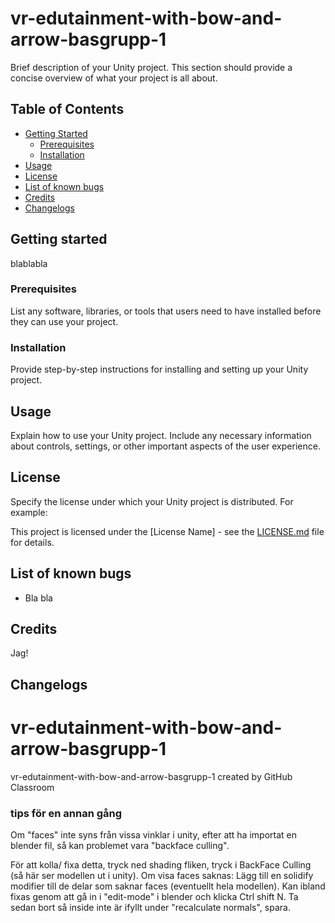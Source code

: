 # vr-edutainment-with-bow-and-arrow-basgrupp-1

Brief description of your Unity project. This section should provide a concise overview of what your project is all about.

## Table of Contents

- [Getting Started](#getting-started)
  - [Prerequisites](#prerequisites)
  - [Installation](#installation)
- [Usage](#usage)
- [License](#license)
- [List of known bugs](#list-of-known-bugs)
- [Credits](#credits)
- [Changelogs](#changelogs)

## Getting started

blablabla

### Prerequisites

List any software, libraries, or tools that users need to have installed before they can use your project.

### Installation

Provide step-by-step instructions for installing and setting up your Unity project.

## Usage

Explain how to use your Unity project. Include any necessary information about controls, settings, or other important aspects of the user experience.

## License

Specify the license under which your Unity project is distributed. For example:

This project is licensed under the [License Name] - see the [LICENSE.md](LICENSE.md) file for details.

## List of known bugs

- Bla bla

## Credits

Jag!

## Changelogs

# vr-edutainment-with-bow-and-arrow-basgrupp-1
vr-edutainment-with-bow-and-arrow-basgrupp-1 created by GitHub Classroom

### tips för en annan gång
Om "faces" inte syns från vissa vinklar i unity, efter att ha importat en blender fil, så kan problemet vara "backface culling".

För att kolla/ fixa detta, tryck ned shading fliken, tryck i BackFace Culling (så här ser modellen ut i unity). Om visa faces saknas: Lägg till en solidify modifier till de delar som saknar faces (eventuellt hela modellen).
Kan ibland fixas genom att gå in i "edit-mode" i blender och klicka Ctrl shift N. Ta sedan bort så inside inte är ifyllt under "recalculate normals", spara.
